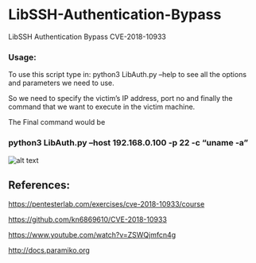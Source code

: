 # LibSSH-Authentication-Bypass
LibSSH Authentication Bypass CVE-2018-10933

### Usage:                                                                                                                                     

To use this script type in: python3 LibAuth.py –help to see all the options and parameters we need to use.

So we need to specify the victim’s IP address, port no and finally the command that we want to execute in the victim machine.

The Final command would be 
### python3 LibAuth.py –host 192.168.0.100 -p 22 -c “uname -a”

![alt text](https://theblocksec.com/wp/wp-content/uploads/2018/12/Screenshot-216.png)

## References:
https://pentesterlab.com/exercises/cve-2018-10933/course

https://github.com/kn6869610/CVE-2018-10933

https://www.youtube.com/watch?v=ZSWQjmfcn4g

http://docs.paramiko.org
